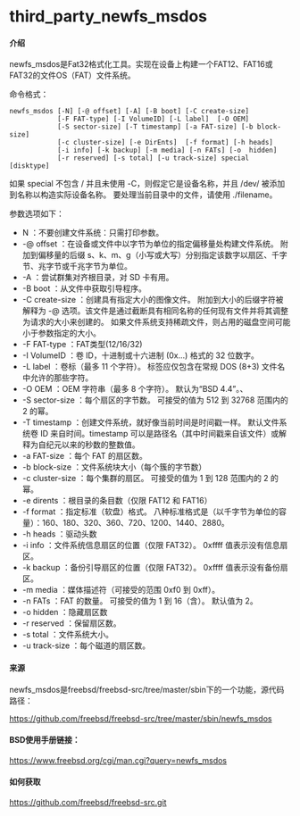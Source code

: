 # third_party_newfs_msdos

#### 介绍
newfs_msdos是Fat32格式化工具。实现在设备上构建一个FAT12、FAT16或FAT32的文件OS（FAT）文件系统。  

命令格式：  

    newfs_msdos [-N] [-@ offset] [-A] [-B boot] [-C create-size]
		        [-F FAT-type] [-I VolumeID] [-L label]	[-O OEM]
		        [-S sector-size] [-T timestamp] [-a FAT-size] [-b block-size]
		        [-c cluster-size] [-e DirEnts]	[-f format] [-h	heads]
		        [-i info] [-k backup] [-m media] [-n FATs] [-o	hidden]
		        [-r reserved] [-s total] [-u track-size] special [disktype]
如果 special 不包含 / 并且未使用 -C，则假定它是设备名称，并且 /dev/ 被添加到名称以构造实际设备名称。 要处理当前目录中的文件，请使用 ./filename。  

参数选项如下：  
- N  ：不要创建文件系统：只需打印参数。
- -@ offset  ：在设备或文件中以字节为单位的指定偏移量处构建文件系统。 附加到偏移量的后缀 s、k、m、g（小写或大写）分别指定该数字以扇区、千字节、兆字节或千兆字节为单位。
- -A  ：尝试群集对齐根目录，对 SD 卡有用。
- -B boot  ：从文件中获取引导程序。
- -C create-size  ：创建具有指定大小的图像文件。 附加到大小的后缀字符被解释为 -@ 选项。该文件是通过截断具有相同名称的任何现有文件并将其调整为请求的大小来创建的。 如果文件系统支持稀疏文件，则占用的磁盘空间可能小于参数指定的大小。
- -F FAT-type  ：FAT类型(12/16/32)
- -I VolumeID  ：卷 ID，十进制或十六进制 (0x...) 格式的 32 位数字。
- -L label  ：卷标（最多 11 个字符）。 标签应仅包含在常规 DOS (8+3) 文件名中允许的那些字符。
- -O OEM  ：OEM 字符串（最多 8 个字符）。 默认为“BSD 4.4”。、
- -S sector-size  ：每个扇区的字节数。 可接受的值为 512 到 32768 范围内的 2 的幂。
- -T timestamp  ：创建文件系统，就好像当前时间是时间戳一样。 默认文件系统卷 ID 来自时间。timestamp 可以是路径名（其中时间戳来自该文件）或解释为自纪元以来的秒数的整数值。
- -a FAT-size  ：每个 FAT 的扇区数。
- -b block-size  ：文件系统块大小（每个簇的字节数）
- -c cluster-size  ：每个集群的扇区。 可接受的值为 1 到 128 范围内的 2 的幂。
- -e dirents  ：根目录的条目数（仅限 FAT12 和 FAT16）
- -f format  ：指定标准（软盘）格式。 八种标准格式是（以千字节为单位的容量）：160、180、320、360、720、1200、1440、2880。
- -h heads  ：驱动头数
- -i info  ：文件系统信息扇区的位置（仅限 FAT32）。 0xffff 值表示没有信息扇区。
- -k backup  ：备份引导扇区的位置（仅限 FAT32）。 0xffff 值表示没有备份扇区。
- -m media  ：媒体描述符（可接受的范围 0xf0 到 0xff）。
- -n FATs  ：FAT 的数量。 可接受的值为 1 到 16（含）。 默认值为 2。
- -o hidden  ：隐藏扇区数
- -r reserved  ：保留扇区数。
- -s total  ：文件系统大小。
- -u track-size  ：每个磁道的扇区数。  

  
#### 来源
newfs_msdos是freebsd/freebsd-src/tree/master/sbin下的一个功能，源代码路径：

https://github.com/freebsd/freebsd-src/tree/master/sbin/newfs_msdos
  
#### BSD使用手册链接：  
https://www.freebsd.org/cgi/man.cgi?query=newfs_msdos
  
#### 如何获取  
https://github.com/freebsd/freebsd-src.git 




